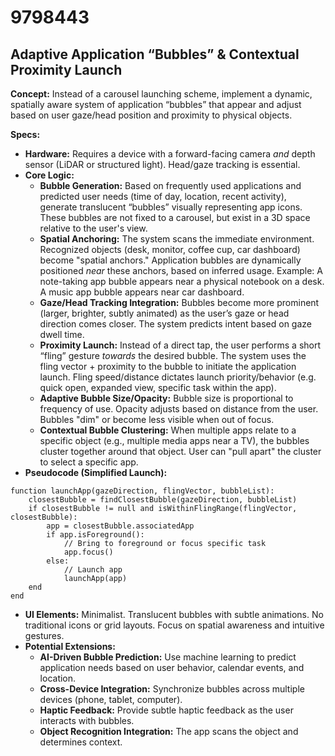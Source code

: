 # 9798443

## Adaptive Application “Bubbles” & Contextual Proximity Launch

**Concept:** Instead of a carousel launching scheme, implement a dynamic, spatially aware system of application “bubbles” that appear and adjust based on user gaze/head position and proximity to physical objects.

**Specs:**

*   **Hardware:** Requires a device with a forward-facing camera *and* depth sensor (LiDAR or structured light).  Head/gaze tracking is essential.
*   **Core Logic:**
    *   **Bubble Generation:**  Based on frequently used applications and predicted user needs (time of day, location, recent activity), generate translucent “bubbles” visually representing app icons. These bubbles are not fixed to a carousel, but exist in a 3D space relative to the user's view.
    *   **Spatial Anchoring:** The system scans the immediate environment.  Recognized objects (desk, monitor, coffee cup, car dashboard) become "spatial anchors."  Application bubbles are dynamically positioned *near* these anchors, based on inferred usage. Example: A note-taking app bubble appears near a physical notebook on a desk. A music app bubble appears near car dashboard. 
    *   **Gaze/Head Tracking Integration:**  Bubbles become more prominent (larger, brighter, subtly animated) as the user’s gaze or head direction comes closer.  The system predicts intent based on gaze dwell time.
    *   **Proximity Launch:**  Instead of a direct tap, the user performs a short “fling” gesture *towards* the desired bubble.  The system uses the fling vector + proximity to the bubble to initiate the application launch.  Fling speed/distance dictates launch priority/behavior (e.g. quick open, expanded view, specific task within the app).
    *   **Adaptive Bubble Size/Opacity:** Bubble size is proportional to frequency of use. Opacity adjusts based on distance from the user. Bubbles "dim" or become less visible when out of focus.
    *   **Contextual Bubble Clustering:** When multiple apps relate to a specific object (e.g., multiple media apps near a TV), the bubbles cluster together around that object. User can "pull apart" the cluster to select a specific app.
*   **Pseudocode (Simplified Launch):**

```
function launchApp(gazeDirection, flingVector, bubbleList):
    closestBubble = findClosestBubble(gazeDirection, bubbleList)
    if closestBubble != null and isWithinFlingRange(flingVector, closestBubble):
        app = closestBubble.associatedApp
        if app.isForeground():
            // Bring to foreground or focus specific task
            app.focus()
        else:
            // Launch app
            launchApp(app)
    end
end
```

*   **UI Elements:** Minimalist. Translucent bubbles with subtle animations. No traditional icons or grid layouts. Focus on spatial awareness and intuitive gestures.
*   **Potential Extensions:**
    *   **AI-Driven Bubble Prediction:**  Use machine learning to predict application needs based on user behavior, calendar events, and location.
    *   **Cross-Device Integration:**  Synchronize bubbles across multiple devices (phone, tablet, computer).
    *   **Haptic Feedback:**  Provide subtle haptic feedback as the user interacts with bubbles.
    *   **Object Recognition Integration:** The app scans the object and determines context.